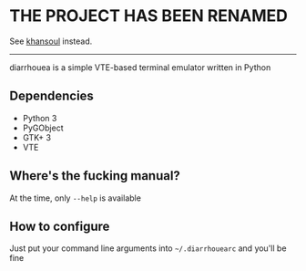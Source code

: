# THE PROJECT HAS BEEN RENAMED

See [khansoul](https://pypi.org/project/khansoul/) instead.

---

diarrhouea is a simple VTE-based terminal emulator written in Python

## Dependencies

* Python 3
* PyGObject
* GTK+ 3
* VTE

## Where's the fucking manual?

At the time, only `--help` is available

## How to configure

Just put your command line arguments into `~/.diarrhouearc` and you'll be fine
